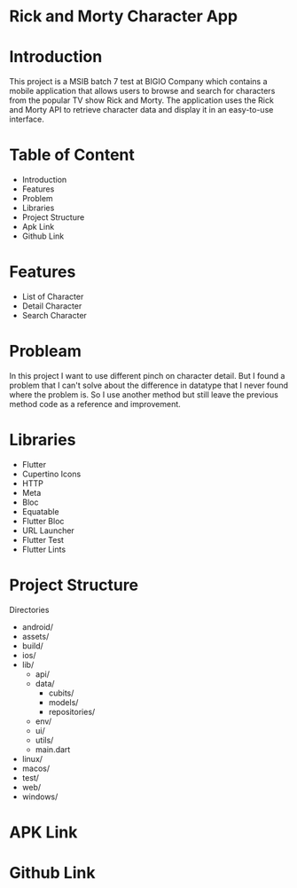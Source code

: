 # Rick and Morty Character App

# Introduction

This project is a MSIB batch 7 test at BIGIO Company which contains a mobile application that allows users to browse and search for characters from the popular TV show Rick and Morty. The application uses the Rick and Morty API to retrieve character data and display it in an easy-to-use interface.

# Table of Content

- Introduction
- Features
- Problem
- Libraries
- Project Structure
- Apk Link
- Github Link

# Features

- List of Character
- Detail Character
- Search Character

# Probleam

In this project I want to use different pinch on character detail. But I found a problem that I can't solve about the difference in datatype that I never found where the problem is. So I use another method but still leave the previous method code as a reference and improvement.

# Libraries

- Flutter
- Cupertino Icons
- HTTP
- Meta
- Bloc
- Equatable
- Flutter Bloc
- URL Launcher
- Flutter Test
- Flutter Lints

# Project Structure

Directories

- android/
- assets/
- build/
- ios/
- lib/
  - api/
  - data/
    - cubits/
    - models/
    - repositories/
  - env/
  - ui/
  - utils/
  - main.dart
- linux/
- macos/
- test/
- web/
- windows/

# APK Link

# Github Link
